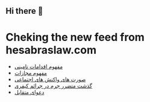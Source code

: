 ## Hi there 👋


# Cheking the new feed from hesabraslaw.com
<!-- BLOG-POST-LIST:START -->
- [مفهوم اقدامات تامینی](https://hesabraslaw.com/blog/%D9%85%D9%81%D9%87%D9%88%D9%85-%D8%A7%D9%82%D8%AF%D8%A7%D9%85%D8%A7%D8%AA-%D8%AA%D8%A7%D9%85%DB%8C%D9%86%DB%8C/)
- [مفهوم مجازات](https://hesabraslaw.com/blog/%D9%85%D9%81%D9%87%D9%88%D9%85-%D9%85%D8%AC%D8%A7%D8%B2%D8%A7%D8%AA/)
- [صورت های واکنش های اجتماعی](https://hesabraslaw.com/blog/%D8%B5%D9%88%D8%B1%D8%AA-%D9%88%D8%A7%DA%A9%D9%86%D8%B4-%D9%87%D8%A7%DB%8C-%D8%A7%D8%AC%D8%AA%D9%85%D8%A7%D8%B9%DB%8C/)
- [گذشت  متضرر جرم  در جرائم کیفری](https://hesabraslaw.com/blog/%DA%AF%D8%B0%D8%B4%D8%AA-%D9%85%D8%AA%D8%B6%D8%B1%D8%B1-%D8%AC%D8%B1%D9%85-%D8%AF%D8%B1-%D8%AC%D8%B1%D8%A7%D8%A6%D9%85-%DA%A9%DB%8C%D9%81%D8%B1%DB%8C/)
- [دعوای متقابل](https://hesabraslaw.com/blog/%D8%AF%D8%B9%D9%88%D8%A7%DB%8C-%D9%85%D8%AA%D9%82%D8%A7%D8%A8%D9%84/)
<!-- BLOG-POST-LIST:END -->

<!--
**hessabras/hessabras** is a ✨ _special_ ✨ repository because its `README.md` (this file) appears on your GitHub profile.

Here are some ideas to get you started:

- 🔭 I’m currently working on ...
- 🌱 I’m currently learning ...
- 👯 I’m looking to collaborate on ...
- 🤔 I’m looking for help with ...
- 💬 Ask me about ...
- 📫 How to reach me: ...
- 😄 Pronouns: ...
- ⚡ Fun fact: ...
-->
